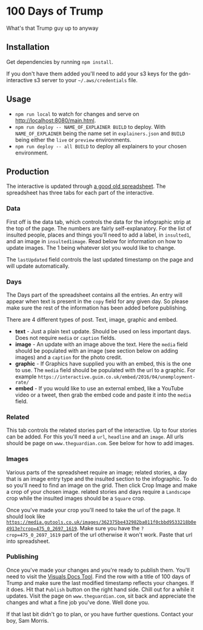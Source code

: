100 Days of Trump
========================

What's that Trump guy up to anyway

## Installation

Get dependencies by running `npm install`. 

If you don't have them added you'll need to add your s3 keys for the gdn-interactive s3 server to your `~/.aws/credentials` file.

## Usage

* `npm run local` to watch for changes and serve on [http://localhost:8080/main.html](http://localhost:8080/main.html).
* `npm run deploy -- NAME_OF_EXPLAINER BUILD` to deploy. With `NAME_OF_EXPLAINER` being the name set in `explainers.json` and `BUILD` being either the `live` or `preview` environments.
* `npm run deploy -- all BUILD` to deploy all explainers to your chosen environment.

## Production

The interactive is updated through [a good old spreadsheet](https://docs.google.com/spreadsheets/d/1TTV-g36nUE8uxVb882sC2lCeR8Yt8SGjIbJtN12yF0E/edit#gid=1722431313). The spreadsheet has three tabs for each part of the interactive.

### Data

First off is the data tab, which controls the data for the infographic strip at the top of the page. The numbers are fairly self-explanatory. For the list of insulted people, places and things you'll need to add a label, in `insulted1`, and an image in `insulted1image`. Read below for information on how to update images. The 1 being whatever slot you would like to change.

The `lastUpdated` field controls the last updated timestamp on the page and will update automatically.

### Days

The Days part of the spreadsheet contains all the entries. An entry will appear when text is present in the `copy` field for any given day. So please make sure the rest of the information has been added before publishing.

There are 4 different types of post. Text, image, graphic and embed.

* **text** - Just a plain text update. Should be used on less important days. Does not require `media` or `caption` fields.
* **image** - An update with an image above the text. Here the `media` field should be populated with an image (see section below on adding images) and a `caption` for the photo credit.
* **graphic** - If Graphics have supplied you with an embed, this is the one to use. The `media` field should be populated with the url to a graphic. For example `https://interactive.guim.co.uk/embed/2016/04/unemployment-rate/`
* **embed** - If you would like to use an external embed, like a YouTube video or a tweet, then grab the embed code and paste it into the `media` field.

### Related

This tab controls the related stories part of the interactive. Up to four stories can be added. For this you'll need a `url`, `headline` and an `image`. All urls should be page on `www.theguardian.com`. See below for how to add images.

### Images

Various parts of the spreadsheet require an image; related stories, a day that is an image entry type and the insulted section to the infographic. To do so you'll need to find an image on the grid. Then click Crop Image and make a crop of your chosen image. related stories and days require a `Landscape` crop while the insulted images should be a `Square` crop.

Once you've made your crop you'll need to take the url of the page. It should look like [`https://media.gutools.co.uk/images/362375be432982ba011f0cbbd9533218b0e4913e?crop=475_0_2697_1619`](https://media.gutools.co.uk/images/362375be432982ba011f0cbbd9533218b0e4913e?crop=475_0_2697_1619). Make sure you have the `?crop=475_0_2697_1619` part of the url otherwise it won't work. Paste that url into spreadsheet.

### Publishing

Once you've made your changes and you're ready to publish them. You'll need to visit the [Visuals Docs Tool](https://visuals.gutools.co.uk/docs/). Find the row with a title of 100 days of Trump and make sure the last modified timestamp reflects your changes. If it does. Hit that `Publish` button on the right hand side. Chill out for a while it updates. Visit the page on `www.theguardian.com`, sit back and appreciate the changes and what a fine job you've done. Well done you.

If that last bit didn't go to plan, or you have further questions. Contact your boy, Sam Morris.